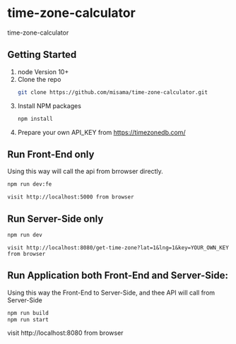 # time-zone-calculator
time-zone-calculator
## Getting Started
1. node Version
    10+
2. Clone the repo
   ```sh
   git clone https://github.com/misama/time-zone-calculator.git
   ```
3. Install NPM packages
   ```sh
   npm install
   ```
4. Prepare your own API_KEY from https://timezonedb.com/
## Run Front-End only
Using this way will call the api from brrowser directly. 
   ```sh
   npm run dev:fe
   ```
    visit http://localhost:5000 from browser
## Run Server-Side only
   ```sh
   npm run dev
   ```
    visit http://localhost:8080/get-time-zone?lat=1&lng=1&key=YOUR_OWN_KEY from browser
## Run Application both Front-End and Server-Side: 
Using this way the Front-End to Server-Side, and thee API will call from Server-Side
   ```sh
   npm run build
   npm run start
   ```
   visit http://localhost:8080 from browser
